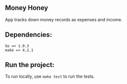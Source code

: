## Money Honey

App tracks down money records as expenses and income.

## Dependencies:

```
Go => 1.9.3
make => 4.2.1
```

## Run the project:

To run locally, use `make test` to run the tests.
